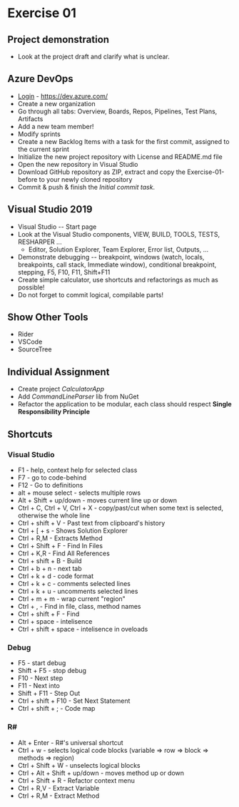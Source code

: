 ﻿# Exercise 01

## Project demonstration
* Look at the project draft and clarify what is unclear.
     
## Azure DevOps
* [Login](https://dev.azure.com/) - https://dev.azure.com/
* Create a new organization
* Go through all tabs: Overview, Boards, Repos, Pipelines, Test Plans, Artifacts
* Add a new team member!
* Modify sprints
* Create a new Backlog Items with a task for the first commit, assigned to the current sprint
* Initialize the new project repository with License and README.md file
* Open the new repository in Visual Studio
* Download GitHub repository as ZIP, extract and copy the Exercise-01-before to your newly cloned repository
* Commit & push & finish the *Initial commit task*.

## Visual Studio 2019 
* Visual Studio -- Start page 
* Look at the Visual Studio components, VIEW, BUILD, TOOLS, TESTS, RESHARPER ...
  * Editor, Solution Explorer, Team Explorer, Error list, Outputs, ...
* Demonstrate debugging  -- breakpoint,  windows (watch, locals, breakpoints, call stack, Immediate window), conditional breakpoint, stepping, F5, F10, F11, Shift+F11 
* Create simple calculator, use shortcuts and refactorings as much as possible!
* Do not forget to commit logical, compilable parts!

## Show Other Tools
* Rider
* VSCode
* SourceTree

## Individual Assignment 
* Create project *CalculatorApp* 
* Add *CommandLineParser* lib from NuGet
* Refactor the application to be modular, each class should respect **Single Responsibility Principle**


## Shortcuts

### Visual Studio 
* F1 - help, context help for selected class 
* F7 - go to code-behind 
* F12 - Go to definitions 
* alt + mouse select - selects multiple rows
* Alt + Shift + up/down - moves current line up or down
* Ctrl + C, Ctrl + V, Ctrl + X - copy/past/cut when some text is selected, otherwise the whole line
* Ctrl + shift + V - Past text from clipboard's history
* Ctrl + [ + s - Shows Solution Explorer 
* Ctrl + R,M - Extracts Method
* Ctrl + Shift + F - Find In Files 
* Ctrl + K,R - Find All References
* Ctrl + shift + B - Build 
* Ctrl + b + n - next tab
* Ctrl + k + d - code format
* Ctrl + k + c - comments selected lines
* Ctrl + k + u - uncomments selected lines
* Ctrl + m + m - wrap current "region" 
* Ctrl + , - Find in file, class, method names
* Ctrl + shift + F - Find
* Ctrl + space - intelisence 
* Ctrl + shift + space - intelisence in oveloads

### Debug 
* F5 - start debug 
* Shift + F5 - stop debug 
* F10 - Next step 
* F11 - Next into 
* Shift + F11 - Step Out 
* Ctrl + shift + F10 - Set Next Statement 
* Ctrl + shift + ; - Code map 

### R# 
* Alt + Enter - R#'s universal shortcut
* Ctrl + w - selects logical code blocks (variable => row => block => methods => region) 
* Ctrl + Shift + W - unselects logical blocks
* Ctrl + Alt + Shift + up/down - moves method up or down
* Ctrl + Shift + R - Refactor context menu
* Ctrl + R,V - Extract Variable   
* Ctrl + R,M - Extract Method